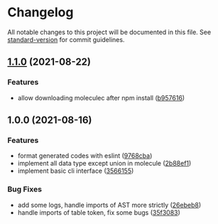 # Changelog

All notable changes to this project will be documented in this file. See [standard-version](https://github.com/conventional-changelog/standard-version) for commit guidelines.

## [1.1.0](https://github.com/linkdesu/moleculejs/compare/v1.0.0...v1.1.0) (2021-08-22)


### Features

* allow downloading moleculec after npm install ([b957616](https://github.com/linkdesu/moleculejs/commit/b95761696bb956c2059a07a3adaecd1335ee28e3))

## 1.0.0 (2021-08-16)


### Features

* format generated codes with eslint ([9768cba](https://github.com/linkdesu/moleculejs/commit/9768cba85619475204663f9585ed12580e676d29))
* implement all data type except union in molecule ([2b88ef1](https://github.com/linkdesu/moleculejs/commit/2b88ef1e682edab4dcfa4e0a0c26e32a8c7e2ed4))
* implement basic cli interface ([3566155](https://github.com/linkdesu/moleculejs/commit/35661555cdb0f6daa8f8be8a0a8aa17774e75d81))


### Bug Fixes

* add some logs, handle imports of AST more strictly ([26ebeb8](https://github.com/linkdesu/moleculejs/commit/26ebeb8ed37e2d6aded5f5490288f24533b0b093))
* handle imports of table token, fix some bugs ([35f3083](https://github.com/linkdesu/moleculejs/commit/35f308380e07540c2efab1916b0e5638615c7eef))
